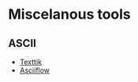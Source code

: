 # Miscelanous tools

## ASCII

- [Texttik](https://textik.com/)
- [Asciiflow](https://asciiflow.com/)
